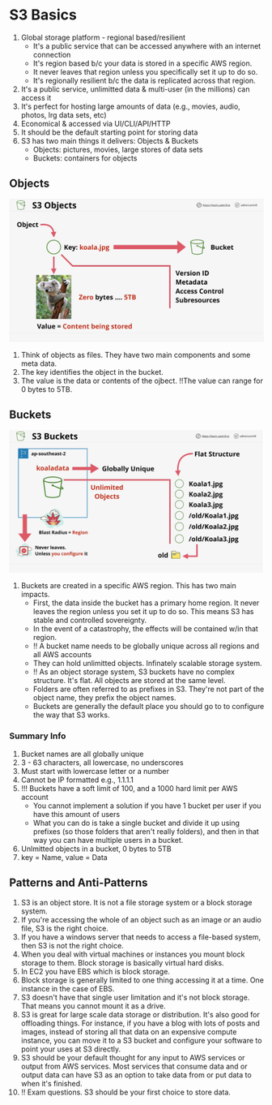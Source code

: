 # S3 Basics
1. Global storage platform - regional based/resilient     
    * It's a public service that can be accessed anywhere with an internet connection
    * It's region based b/c your data is stored in a specific AWS region.
    * It never leaves that region unless you specifically set it up to do so.
    * It's regionally resilient b/c the data is replicated across that region.
2. It's a public service, unlimitted data & multi-user (in the millions) can access it
3. It's perfect for hosting large amounts of data (e.g., movies, audio, photos, lrg data sets, etc)
4. Economical & accessed via UI/CLI/API/HTTP
5. It should be the default starting point for storing data
6. S3 has two main things it delivers: Objects & Buckets
    * Objects: pictures, movies, large stores of data sets
    * Buckets: containers for objects

## Objects
 ![s3_01](../assets/s3_01.png)
 1. Think of objects as files. They have two main components and some meta data.
 2. The key identifies the object in the bucket. 
 3. The value is the data or contents of the ojbect. !!The value can range for 0 bytes to 5TB.

 ## Buckets
 ![s3_02](../assets/s3_02.png)
 1. Buckets are created in a specific AWS region.  This has two main impacts.
    * First, the data inside the bucket has a primary home region.  It never leaves the region unless you set it up to do so.  This means S3 has stable and controlled sovereignty. 
    * In the event of a catastrophy, the effects will be contained w/in that region.
    * !! A bucket name needs to be globally unique across all regions and all AWS accounts
    * They can hold unlimitted objects.  Infinately scalable storage system.
    * !! As an object storage system, S3 buckets have no complex structure. It's flat.  All objects are stored at the same level.
    * Folders are often referred to as prefixes in S3. They're not part of the object name, they prefix the object names.
    * Buckets are generally the default place you should go to to configure the way that S3 works.

### Summary Info
1. Bucket names are all globally unique
2. 3 - 63 characters, all lowercase, no underscores
3. Must start with lowercase letter or a number
4. Cannot be IP formatted e.g., 1.1.1.1
5. !!! Buckets have a soft limit of 100, and a 1000 hard limit per AWS account
    * You cannot implement a solution if you have 1 bucket per user if you have this amount of users
    * What you can do is take a single bucket and divide it up using prefixes (so those folders that aren't really folders), and then in that way you can have multiple users in a bucket.
6. Unlmitted objects in a bucket, 0 bytes to 5TB
7. key = Name, value = Data

## Patterns and Anti-Patterns
1. S3 is an object store.  It is not a file storage system or a block storage system.
2. If you're accessing the whole of an object such as an image or an audio file, S3 is the right choice.
3. If you have a windows server that needs to access a file-based system, then S3 is not the right choice.
4. When you deal with virtual machines or instances you mount block storage to them. Block storage is basically virtual hard disks. 
5. In EC2 you have EBS which is block storage.
6. Block storage is generally limited to one thing accessing it at a time.  One instance in the case of EBS.
7. S3 doesn't have that single user limitation and it's not block storage.  That means you cannot mount it as a drive.
8. S3 is great for large scale data storage or distribution.  It's also good for offloading things.  For instance, if you have a blog with lots of posts and images, instead of storing all that data on an expensive compute instance, you can move it to a S3 bucket and configure your software to point your uses at S3 directly.
9. S3 should be your default thought for any input to AWS services or output from AWS services.  Most services that consume data and or output data can have S3 as an option to take data from or put data to when it's finished.
10. !! Exam questions. S3 should be your first choice to store data.